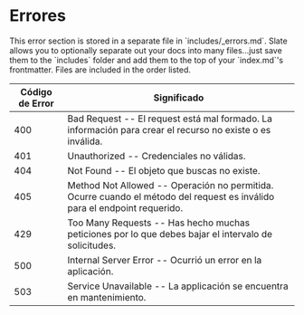 # Errores

<aside class="notice">This error section is stored in a separate file in `includes/_errors.md`. Slate allows you to optionally separate out your docs into many files...just save them to the `includes` folder and add them to the top of your `index.md`'s frontmatter. Files are included in the order listed.</aside>


Código de Error | Significado
---------- | -------
400 | Bad Request -- El request está mal formado. La información para crear el recurso no existe o es inválida.
401 | Unauthorized -- Credenciales no válidas.
404 | Not Found -- El objeto que buscas no existe.
405 | Method Not Allowed -- Operación no permitida. Ocurre cuando el método del request es inválido para el endpoint requerido.
429 | Too Many Requests -- Has hecho muchas peticiones por lo que debes bajar el intervalo de solicitudes.
500 | Internal Server Error -- Ocurrió un error en la aplicación.
503 | Service Unavailable -- La applicación se encuentra en mantenimiento.
